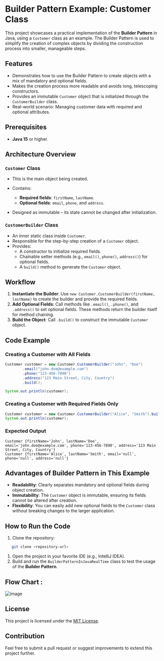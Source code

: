 # Builder Pattern Example: Customer Class
This project showcases a practical implementation of the **Builder Pattern** in Java, using a `Customer` class as an example. The Builder Pattern is used to simplify the creation of complex objects by dividing the construction process into smaller, manageable steps.
## Features
- Demonstrates how to use the Builder Pattern to create objects with a mix of mandatory and optional fields.
- Makes the creation process more readable and avoids long, telescoping constructors.
- Provides an immutable `Customer` object that is initialized through the `CustomerBuilder` class.
- Real-world scenario: Managing customer data with required and optional attributes.

## Prerequisites
- **Java 15** or higher.

## Architecture Overview
### **`Customer` Class**
- This is the main object being created.
- Contains:
    - **Required fields**: `firstName`, `lastName`.
    - **Optional fields**: `email`, `phone`, and `address`.

- Designed as immutable – its state cannot be changed after initialization.

### **`CustomerBuilder` Class**
- An inner static class inside `Customer`.
- Responsible for the step-by-step creation of a `Customer` object.
- Provides:
    - A constructor to initialize required fields.
    - Chainable setter methods (e.g., `email()`, `phone()`, `address()`) for optional fields.
    - A `build()` method to generate the `Customer` object.

## Workflow
1. **Instantiate the Builder**: Use `new Customer.CustomerBuilder(firstName, lastName)` to create the builder and provide the required fields.
2. **Add Optional Fields**: Call methods like `.email()`, `.phone()`, and `.address()` to set optional fields. These methods return the builder itself for method chaining.
3. **Build the Object**: Call `.build()` to construct the immutable `Customer` object.

## Code Example
### Creating a Customer with All Fields
``` java
Customer customer = new Customer.CustomerBuilder("John", "Doe")
        .email("john.doe@example.com")
        .phone("123-456-7890")
        .address("123 Main Street, City, Country")
        .build();

System.out.println(customer);
```
### Creating a Customer with Required Fields Only
``` java
Customer customer = new Customer.CustomerBuilder("Alice", "Smith").build();
System.out.println(customer);
```
### Expected Output
``` plaintext
Customer {firstName='John', lastName='Doe', email='john.doe@example.com', phone='123-456-7890', address='123 Main Street, City, Country'}
Customer {firstName='Alice', lastName='Smith', email='null', phone='null', address='null'}
```
## Advantages of Builder Pattern in This Example
- **Readability**: Clearly separates mandatory and optional fields during object creation.
- **Immutability**: The `Customer` object is immutable, ensuring its fields cannot be altered after creation.
- **Flexibility**: You can easily add new optional fields to the `Customer` class without breaking changes to the larger application.

## How to Run the Code
1. Clone the repository:
``` bash
   git clone <repository-url>
```
1. Open the project in your favorite IDE (e.g., IntelliJ IDEA).
2. Build and run the `BuilderPatternInJavaRealTime` class to test the usage of the **Builder Pattern**.

## Flow Chart : 
![image](https://github.com/user-attachments/assets/d8fe5d27-f4d7-4aed-9ea4-ee7d3c62af38)


## License
This project is licensed under the [MIT License](LICENSE).
## Contribution
Feel free to submit a pull request or suggest improvements to extend this project further.
